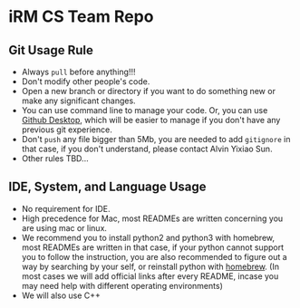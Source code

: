 # iRM CS Team Repo
## Git Usage Rule
* Always `pull` before anything!!!
* Don't modify other people's code.
* Open a new branch or directory if you want to do something new or make any significant changes.
* You can use command line to manage your code. Or, you can use [Github Desktop](https://desktop.github.com/), which will be easier to manage if you don't have any previous git experience.
* Don't `push` any file bigger than 5Mb, you are needed to add `gitignore` in that case, if you don't understand, please contact Alvin Yixiao Sun.
* Other rules TBD...

## IDE, System, and Language Usage
* No requirement for IDE.
* High precedence for Mac, most READMEs are written concerning you are using mac or linux.
* We recommend you to install python2 and python3 with homebrew, most READMEs are written in that case, if your python cannot support you to follow the instruction, you are also recommended to figure out a way by searching by your self, or reinstall python with [homebrew](https://brew.sh/). (In most cases we will add official links after every README, incase you may need help with different operating environments) 
* We will also use C++